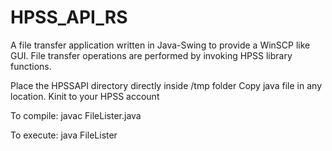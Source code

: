 # HPSS_API_RS
A file transfer application written in Java-Swing to provide a WinSCP like GUI.
File transfer operations are performed by invoking HPSS library functions.

Place the HPSSAPI directory directly inside /tmp folder
Copy java file in any location.
Kinit to your HPSS account

To compile:
javac FileLister.java

To execute:
java FileLister

